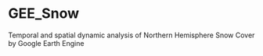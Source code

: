 # GEE_Snow
Temporal and spatial dynamic analysis of Northern Hemisphere Snow Cover by Google Earth Engine
